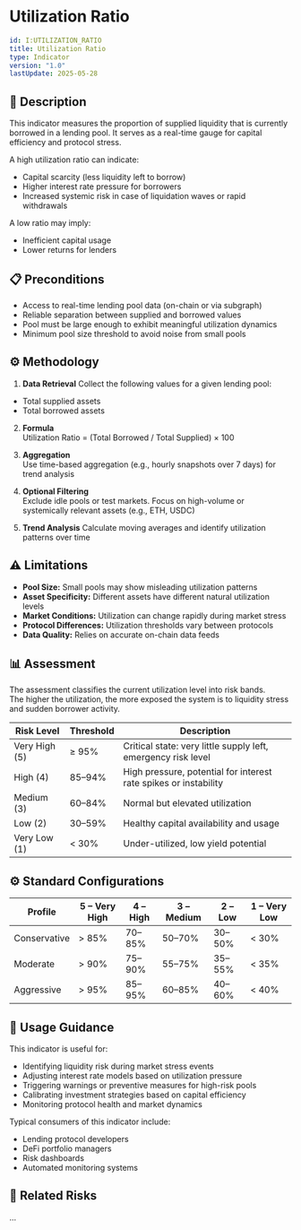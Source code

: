 # Utilization Ratio

```yaml
id: I:UTILIZATION_RATIO
title: Utilization Ratio
type: Indicator
version: "1.0"
lastUpdate: 2025-05-28
```

## 🧠 Description

This indicator measures the proportion of supplied liquidity that is currently borrowed in a lending pool. It serves as a real-time gauge for capital efficiency and protocol stress.

A high utilization ratio can indicate:

- Capital scarcity (less liquidity left to borrow)
- Higher interest rate pressure for borrowers
- Increased systemic risk in case of liquidation waves or rapid withdrawals

A low ratio may imply:

- Inefficient capital usage
- Lower returns for lenders

## 📋 Preconditions

- Access to real-time lending pool data (on-chain or via subgraph)
- Reliable separation between supplied and borrowed values
- Pool must be large enough to exhibit meaningful utilization dynamics
- Minimum pool size threshold to avoid noise from small pools

## ⚙️ Methodology

1. **Data Retrieval**
Collect the following values for a given lending pool:

- Total supplied assets
- Total borrowed assets

2. **Formula**  
Utilization Ratio = (Total Borrowed / Total Supplied) × 100

3. **Aggregation**  
Use time-based aggregation (e.g., hourly snapshots over 7 days) for trend analysis

4. **Optional Filtering**  
Exclude idle pools or test markets. Focus on high-volume or systemically relevant assets (e.g., ETH, USDC)

5. **Trend Analysis**
Calculate moving averages and identify utilization patterns over time

## ⚠️ Limitations

- **Pool Size:** Small pools may show misleading utilization patterns
- **Asset Specificity:** Different assets have different natural utilization levels
- **Market Conditions:** Utilization can change rapidly during market stress
- **Protocol Differences:** Utilization thresholds vary between protocols
- **Data Quality:** Relies on accurate on-chain data feeds

## 📊 Assessment

The assessment classifies the current utilization level into risk bands.  
The higher the utilization, the more exposed the system is to liquidity stress and sudden borrower activity.

| Risk Level     | Threshold                | Description                                                       |
|----------------|--------------------------|-------------------------------------------------------------------|
| Very High (5)  | ≥ 95%                    | Critical state: very little supply left, emergency risk level     |
| High (4)       | 85–94%                   | High pressure, potential for interest rate spikes or instability  |
| Medium (3)     | 60–84%                   | Normal but elevated utilization                                   |
| Low (2)        | 30–59%                   | Healthy capital availability and usage                            |
| Very Low (1)   | < 30%                    | Under-utilized, low yield potential                               |

## ⚙️ Standard Configurations

| Profile       | 5 – Very High | 4 – High | 3 – Medium | 2 – Low | 1 – Very Low |
|---------------|---------------|----------|------------|---------|--------------|
| Conservative  | > 85%         | 70–85%   | 50–70%     | 30–50%  | < 30%        |
| Moderate      | > 90%         | 75–90%   | 55–75%     | 35–55%  | < 35%        |
| Aggressive    | > 95%         | 85–95%   | 60–85%     | 40–60%  | < 40%        |

## 🧭 Usage Guidance

This indicator is useful for:

- Identifying liquidity risk during market stress events
- Adjusting interest rate models based on utilization pressure
- Triggering warnings or preventive measures for high-risk pools
- Calibrating investment strategies based on capital efficiency
- Monitoring protocol health and market dynamics

Typical consumers of this indicator include:

- Lending protocol developers
- DeFi portfolio managers
- Risk dashboards
- Automated monitoring systems

## 🧱 Related Risks

...